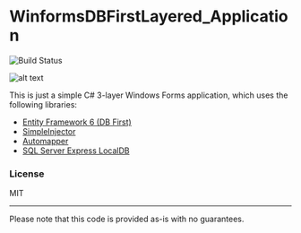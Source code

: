 # WinformsDBFirstLayered_Application

![Build Status](https://travis-ci.org/joemccann/dillinger.svg?branch=master)

![alt text](https://anastasioszampelis.github.io/assets/png/winforms_layered_app.png "Winforms 3 tier app")

This is just a simple C# 3-layer Windows Forms application, which uses the 
following libraries:

  - [Entity Framework 6 (DB First)](https://docs.microsoft.com/en-us/ef/ef6/modeling/designer/workflows/database-first)
  - [SimpleInjector](https://simpleinjector.org/)
  - [Automapper](https://automapper.org/)
  - [SQL Server Express LocalDB](https://docs.microsoft.com/en-us/sql/database-engine/configure-windows/sql-server-express-localdb?view=sql-server-ver15)


### License
MIT

----
Please note that this code is provided as-is with no guarantees.

